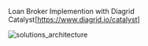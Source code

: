 
Loan Broker Implemention with Diagrid Catalyst[https://www.diagrid.io/catalyst]

![solutions_architecture](https://raw.githubusercontent.com/trey-rosius/loan_broker_application/main/assets/solutions_architecture.png)